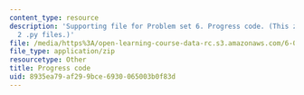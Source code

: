 ```yaml
---
content_type: resource
description: 'Supporting file for Problem set 6. Progress code. (This zip file includes:
  2 .py files.)'
file: /media/https%3A/open-learning-course-data-rc.s3.amazonaws.com/6-006-introduction-to-algorithms-spring-2008/8935ea79af299bce6930065003b0f83d_ps6_progress.zip
file_type: application/zip
resourcetype: Other
title: Progress code
uid: 8935ea79-af29-9bce-6930-065003b0f83d
---
```

